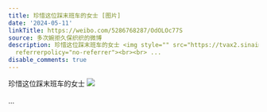 ```yaml
---
title: 珍惜这位踩末班车的女士 [图片]
date: '2024-05-11'
linkTitle: https://weibo.com/5286768287/OdOLOc77S
source: 多次婉拒久保织织的微博
description: 珍惜这位踩末班车的女士 <img style="" src="https://tvax2.sinaimg.cn/large/005LMJWfgy1hpltmekx29j31hc0u0djb.jpg"
  referrerpolicy="no-referrer"><br><br> ...
disable_comments: true
---
```

珍惜这位踩末班车的女士 <img style="" src="https://tvax2.sinaimg.cn/large/005LMJWfgy1hpltmekx29j31hc0u0djb.jpg" referrerpolicy="no-referrer"><br><br> ...